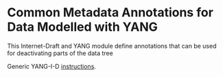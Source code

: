 Common Metadata Annotations for Data Modelled with YANG
=======================================================

This Internet-Draft and YANG module define annotations that can be
used for deactivating parts of the data tree

Generic YANG-I-D [instructions](https://github.com/llhotka/YANG-I-D/wiki/Instructions).
